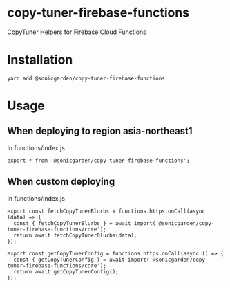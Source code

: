 # copy-tuner-firebase-functions

CopyTuner Helpers for Firebase Cloud Functions

# Installation

```
yarn add @sonicgarden/copy-tuner-firebase-functions
```

# Usage

## When deploying to region asia-northeast1

In functions/index.js

```
export * from '@sonicgarden/copy-tuner-firebase-functions';
```

## When custom deploying

In functions/index.js

```
export const fetchCopyTunerBlurbs = functions.https.onCall(async (data) => {
  const { fetchCopyTunerBlurbs } = await import('@sonicgarden/copy-tuner-firebase-functions/core');
  return await fetchCopyTunerBlurbs(data);
});

export const getCopyTunerConfig = functions.https.onCall(async () => {
  const { getCopyTunerConfig } = await import('@sonicgarden/copy-tuner-firebase-functions/core');
  return await getCopyTunerConfig();
});
```
